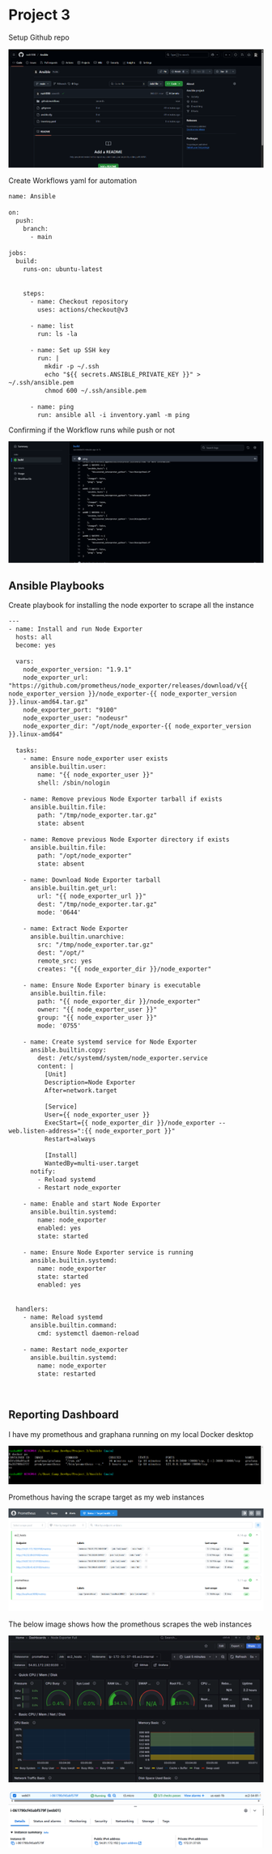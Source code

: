 # Project 3

Setup Github repo

![1757496787543](image/Readme/1757496787543.png)

Create Workflows yaml for automation

```
name: Ansible

on:
  push:
    branch:
      - main

jobs:
  build:
    runs-on: ubuntu-latest


    steps:
      - name: Checkout repository
        uses: actions/checkout@v3

      - name: list
        run: ls -la

      - name: Set up SSH key
        run: |
          mkdir -p ~/.ssh
          echo "${{ secrets.ANSIBLE_PRIVATE_KEY }}" > ~/.ssh/ansible.pem
          chmod 600 ~/.ssh/ansible.pem

      - name: ping
        run: ansible all -i inventory.yaml -m ping

```

Confirming if the Workflow runs while push or not

![1757496951421](image/Readme/1757496951421.png)

## Ansible Playbooks

Create playbook for installing the node exporter to scrape all the instance

```
---
- name: Install and run Node Exporter
  hosts: all
  become: yes

  vars:
    node_exporter_version: "1.9.1"
    node_exporter_url: "https://github.com/prometheus/node_exporter/releases/download/v{{ node_exporter_version }}/node_exporter-{{ node_exporter_version }}.linux-amd64.tar.gz"
    node_exporter_port: "9100"
    node_exporter_user: "nodeusr"
    node_exporter_dir: "/opt/node_exporter-{{ node_exporter_version }}.linux-amd64"

  tasks:
    - name: Ensure node_exporter user exists
      ansible.builtin.user:
        name: "{{ node_exporter_user }}"
        shell: /sbin/nologin

    - name: Remove previous Node Exporter tarball if exists
      ansible.builtin.file:
        path: "/tmp/node_exporter.tar.gz"
        state: absent

    - name: Remove previous Node Exporter directory if exists
      ansible.builtin.file:
        path: "/opt/node_exporter"
        state: absent

    - name: Download Node Exporter tarball
      ansible.builtin.get_url:
        url: "{{ node_exporter_url }}"
        dest: "/tmp/node_exporter.tar.gz"
        mode: '0644'

    - name: Extract Node Exporter
      ansible.builtin.unarchive:
        src: "/tmp/node_exporter.tar.gz"
        dest: "/opt/"
        remote_src: yes
        creates: "{{ node_exporter_dir }}/node_exporter"

    - name: Ensure Node Exporter binary is executable 
      ansible.builtin.file:
        path: "{{ node_exporter_dir }}/node_exporter"
        owner: "{{ node_exporter_user }}"
        group: "{{ node_exporter_user }}"
        mode: '0755'

    - name: Create systemd service for Node Exporter
      ansible.builtin.copy:
        dest: /etc/systemd/system/node_exporter.service
        content: |
          [Unit]
          Description=Node Exporter
          After=network.target

          [Service]
          User={{ node_exporter_user }}
          ExecStart={{ node_exporter_dir }}/node_exporter --web.listen-address=":{{ node_exporter_port }}"
          Restart=always

          [Install]
          WantedBy=multi-user.target
      notify:
        - Reload systemd
        - Restart node_exporter

    - name: Enable and start Node Exporter
      ansible.builtin.systemd:
        name: node_exporter
        enabled: yes
        state: started

    - name: Ensure Node Exporter service is running
      ansible.builtin.systemd:
        name: node_exporter
        state: started
        enabled: yes


  handlers:
    - name: Reload systemd
      ansible.builtin.command:
        cmd: systemctl daemon-reload

    - name: Restart node_exporter
      ansible.builtin.systemd:
        name: node_exporter
        state: restarted

  
```

## Reporting Dashboard

I have my promethous and graphana running on my local Docker desktop 

![1757574674214](image/Readme/1757574674214.png)

Promethous having the scrape target as my web instances 

![1757574709049](image/Readme/1757574709049.png)

The below image shows how the promethous scrapes the web instances 

![1757574435883](image/Readme/1757574435883.png)

![1757574480632](image/Readme/1757574480632.png)
